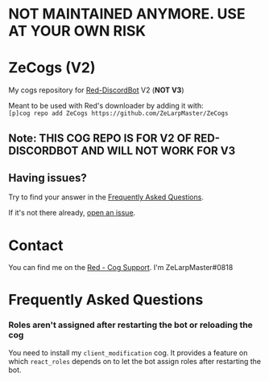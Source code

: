 # NOT MAINTAINED ANYMORE. USE AT YOUR OWN RISK

# ZeCogs (V2)
My cogs repository for [Red-DiscordBot](https://github.com/Twentysix26/Red-DiscordBot) V2 (**NOT V3**)

Meant to be used with Red's downloader by adding it with:  
`[p]cog repo add ZeCogs https://github.com/ZeLarpMaster/ZeCogs`

## Note: THIS COG REPO IS FOR V2 OF RED-DISCORDBOT AND WILL NOT WORK FOR V3

## Having issues?
Try to find your answer in the [Frequently Asked Questions](#frequently-asked-questions).

If it's not there already, [open an issue](../../issues).

# Contact
You can find me on the [Red - Cog Support](https://discord.gg/GET4DVk).
I'm ZeLarpMaster#0818

# Frequently Asked Questions
### Roles aren't assigned after restarting the bot or reloading the cog
You need to install my `client_modification` cog. It provides a feature on which `react_roles` depends on to let the bot assign roles after restarting the bot.
